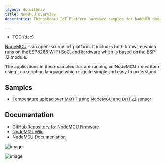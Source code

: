 ```yaml
---
layout: docwithnav
title: NodeMCU overview
description: ThingsBoard IoT Platform hardware samples for NodeMCU devices.

---
```


* TOC
{:toc}

[NodeMCU](https://en.wikipedia.org/wiki/NodeMCU) is an open-source IoT platform. It includes both firmware which runs on the ESP8266 Wi-Fi SoC, and hardware which is based on the ESP-12 module.

The applications in these samples that are running on NodeMCU are written using Lua scripting language which is quite simple and easy to understand.

## Samples

 - [Temperature upload over MQTT using NodeMCU and DHT22 sensor](/thingsboard-learning/docs/samples/nodemcu/temperature/)

## Documentation

 - [GitHub Repository for NodeMCU Firmware](https://github.com/nodemcu/nodemcu-firmware)
 - [NodeMCU Wiki](https://github.com/nodemcu/nodemcu-firmware/wiki)
 - [NodeMCU Documentation](https://nodemcu.readthedocs.io/)

 ![image](/images/samples/nodemcu/temperature/nodemcu.png)
 
 ![image](/images/samples/nodemcu/temperature/nodemcu-pinout.jpg)
